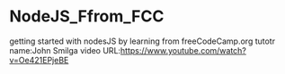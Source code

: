 # NodeJS_Ffrom_FCC
getting started with nodesJS by learning from freeCodeCamp.org
tutotr name:John Smilga
video URL:https://www.youtube.com/watch?v=Oe421EPjeBE
